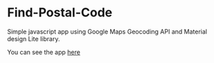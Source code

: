 # Find-Postal-Code
Simple javascript app using Google Maps Geocoding API and Material design Lite library.

You can see the app [here](https://branemk.github.io/Find-Postal-Code/)

